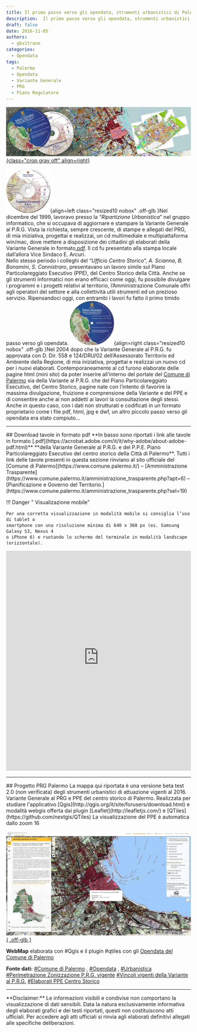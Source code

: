 ```yaml
---
title: Il primo passo verso gli opendata, strumenti urbanistici di Palermo
description:  Il primo passo verso gli opendata, strumenti urbanistici di Palermo
draft: false
date: 2016-11-05
authors:
  - gbvitrano
categories:
  - Opendata  
tags:
  - Palermo
  - Opendata
  - Variante Generale
  - PRG
  - Piano Regolatore
--- 
```

[![Strumenti urbanistici Palermo](strumenti_urbanistici_01.jpg "Strumenti urbanistici Palermo" ){class="crop gray off" align=right}](index.md)

![Cd Variante Gerenale al P.R.G.](etichetta_cd_01.webp "Cd Variante Gerenale al P.R.G."){align=left class="resized10 nobox" .off-glb }Nel dicembre del 1999, lavoravo presso la “_Ripartizione Urbanistica_” nel gruppo informatico, che si occupava di aggiornare e stampare la Variante Generale al P.R.G.
Vista la richiesta, sempre crescente, di stampe e allegati del PRG, di mia iniziativa, progettai e realizzai, un cd multimediale e multipiattaforma win/mac, dove mettere a disposizione dei cittadini gli elaborati della Variante Generale in formato[.pdf](https://acrobat.adobe.com/it/it/why-adobe/about-adobe-pdf.html). Il cd fu presentato alla stampa locale dall’allora Vice Sindaco E. Arcuri. <br> <!-- more -->
Nello stesso periodo i colleghi del “_Ufficio Centro Storico_”, _A. Scianna_, _B. Bonamini_, _S. Cannistraro_, presentavano un lavoro simile sul Piano Particolareggiato Esecutivo (PPE), del Centro Storico della Città. 
Anche se gli strumenti informatici non erano efficaci come oggi, fu possibile divulgare i programmi e i progetti relativi al territorio, l’Amministrazione Comunale offrì agli operatori del settore e alla collettività utili strumenti ed un prezioso servizio.
Ripensandoci oggi, con entrambi i lavori fu fatto il primo timido passo verso gli opendata.
![etichetta cd 2004 Variante Generale al PRG](etichetta_cd_02.webp "Zonizzazione e vincoli sul territorio adeguati ai D. Dir 558 e 124/DRU/02 di approvazione - Luglio 2003 - Presa D'atto Delibera 7/2004"){align=right class="resized10 nobox" .off-glb }Nel 2004 dopo che la Variante Generale al P.R.G. fu approvata con D. Dir. 558 e 124/DRU/02 dell’Assessorato Territorio ed Ambiente della Regione, di mia iniziativa, progettai e realizzai un nuovo cd per i nuovi elaborati. Contemporaneamente al cd furono elaborate delle pagine html (mini sito) da poter inserire all’interno del portale del [Comune di Palermo](https://www.comune.palermo.it/territorio.php) sia della Variante al P.R.G. che del Piano Particolareggiato Esecutivo, del Centro Storico, pagine nate con l’intento di favorire la massima divulgazione, fruizione e comprensione della Variante e del PPE e di consentire anche ai non addetti ai lavori la consultazione degli stessi.
Anche in questo caso, con i dati non strutturati e codificati in un formato proprietario come i file pdf, html, jpg e dwf, un altro piccolo passo verso gli opendata era stato compiuto…
<hr>
## Download tavole in formato pdf
**In basso sono riportati i link alle tavole in formato [.pdf](https://acrobat.adobe.com/it/it/why-adobe/about-adobe-pdf.html)** **della Variante Generale al P.R.G. e del P.P.E. Piano Particolareggiato Esecutivo del centro storico della Città di Palermo**.
Tutti i link delle tavole presenti in questa sezione rinviano al sito ufficiale del [Comune di Palermo](https://www.comune.palermo.it/) – [Amministrazione Trasparente](https://www.comune.palermo.it/amministrazione_trasparente.php?apt=6) – [Pianificazione e Governo del Territorio.](https://www.comune.palermo.it/amministrazione_trasparente.php?sel=19)

!!! Danger " Visualizazione mobile"

	Per una corretta visualizzazione in modalità mobile si consiglia l’uso di tablet o
	smartphone con una risoluzione minima di 640 x 360 px (es. Samsung Galaxy S3, Nexus 4 
	o iPhone 6) e ruotando lo schermo del terminale in modalità landscape (orizzontale).

<iframe src="https://palermohub.opendatasicilia.it/legend/stru_urb_online.html" width="100%" height="600px" frameborder="0"></iframe>
<hr>
## Progetto PRG Palermo
La mappa qui riportata è una versione beta test 2.0 (non verificata) degli strumenti urbanistici di attuazione vigenti al 2016. Variante Generale al PRG e PPE del centro storico di Palermo. Realizzata per studiare l'applicativo [Qgis](http://qgis.org/it/site/forusers/download.html) e modalità webgis offerta dai plugin [Leaflet](http://leafletjs.com/) e [QTiles](https://github.com/nextgis/QTiles)
La visualizzazione del PPE è automatica dallo zoom 16

[![Visualizza gili Strumenti Urbanistici Generali di Palermo a schermo intero](prg-1-1024x576.jpg "Visualizza gili Strumenti Urbanistici Generali di Palermo a schermo intero"){ .off-glb }](http://palermohub.opendatasicilia.it/index_prg.html#14/38.1185/13.3595)

**WebMap** elaborata con #Qgis e il plugin #qtiles con gli [Opendata del Comune di Palermo](https://opendata.comune.palermo.it/opendata-dataset.php?dataset=320)

**Fonte dati:** [#Comune di Palermo](https://www.comune.palermo.it/) , [#Opendata](https://www.comune.palermo.it/opendata.php) , [#Urbanistica](https://opendata.comune.palermo.it/opendata-dataset.php?dataset=320) [#Perimetrazione Zonizzazione P.R.G. vigente](https://opendata.comune.palermo.it/opendata-dataset.php?dataset=321) [#Vincoli vigenti della Variante al P.R.G.](https://www.comune.palermo.it/amministrazione-trasparente.php?grp=3&lev=3&id=171) [#Elaborati PPE Centro Storico](https://www.comune.palermo.it/amministrazione-trasparente.php?grp=3)

<hr>
**Disclaimer:** Le informazioni visibili e condivise non comportano la visualizzazione di dati sensibili. Data la natura esclusivamente informativa degli elaborati grafici e dei testi riportati, questi non costituiscono atti ufficiali. Per accedere agli atti ufficiali si rinvia agli elaborati definitivi allegati alle specifiche deliberazioni.